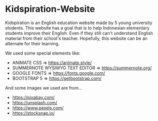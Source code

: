 # Kidspiration-Website
Kidspiration is an English education website made by 5 young university students. This website has a goal that is to help Indonesian elementary students improve their English. Even if they still can't understand English material from their school's teacher. Hopefully, this website can be an alternate for their learning.

We used some special elements like:
- ANIMATE CSS => https://animate.style/
- SUMMERNOTE WYSIWYG TEXT EDITOR => https://summernote.org/
- GOOGLE FONTS => https://fonts.google.com/
- BOOTSTRAP 5 => https://getbootstrap.com/

And some images we used are from...
- https://pixabay.com/
- https://unsplash.com/
- https://www.pexels.com/
- https://stocksnap.io/
